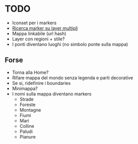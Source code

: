 # TODO

- Iconset per i markers
- [Ricerca marker su layer multipli](https://github.com/stefanocudini/leaflet-search)
- Mappa linkabile (url hash)
- Layer con regioni + stile?
- I ponti diventano luoghi (no simbolo ponte sulla mappa)

## Forse

- Torna alla Home?
- Rifare mappa del mondo senza legenda e parti decorative
- Se si, ridefinire i boundaries
- Minimappa?
- I nomi sulla mappa diventano markers
  - Strade
  - Foreste
  - Montagne
  - Fiumi
  - Mari
  - Colline
  - Paludi
  - Pianure
